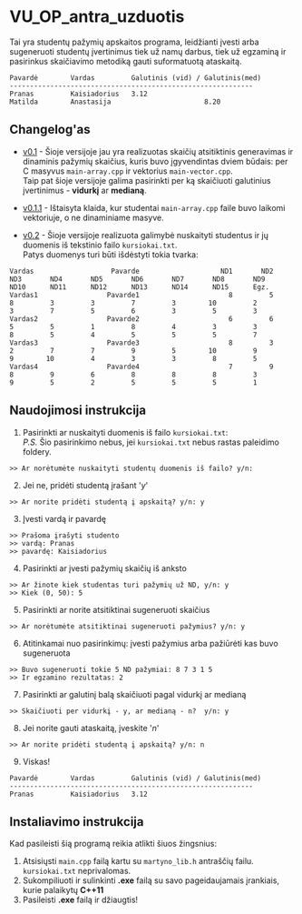 # VU_OP_antra_uzduotis
Tai yra studentų pažymių apskaitos programa, leidžianti įvesti arba sugeneruoti studentų įvertinimus tiek už namų darbus, tiek už egzaminą ir pasirinkus skaičiavimo metodiką gauti suformatuotą ataskaitą.

```shell
Pavardė        Vardas         Galutinis (vid) / Galutinis(med)
------------------------------------------------------------
Pranas         Kaisiadorius   3.12           
Matilda        Anastasija                       8.20
```

## Changelog'as
* [v0.1](https://github.com/Miautawn/VU_OP_Uzduotis2/releases/tag/v0.1) - Šioje versijoje jau yra realizuotas skaičių atsitiktinis generavimas ir dinaminis pažymių skaičius, kuris buvo 
įgyvendintas dviem būdais: per C masyvus `main-array.cpp` ir vektorius `main-vector.cpp`.  
Taip pat šioje versijoje galima pasirinkti per ką skaičiuoti galutinius įvertinimus - **vidurkį** ar **medianą**.
* [v0.1.1](https://github.com/Miautawn/VU_OP_Uzduotis2/releases/tag/0.1.1) - Ištaisyta klaida, kur studentai `main-array.cpp` faile buvo laikomi vektoriuje, o ne dinaminiame masyve.

* [v0.2](https://github.com/Miautawn/VU_OP_Uzduotis2/releases/tag/v0.2) - Šioje versijoje realizuota galimybė nuskaityti studentus ir jų duomenis iš tekstinio failo `kursiokai.txt`.  
Patys duomenys turi būti išdėstyti tokia tvarka:
```
Vardas                   Pavarde                    ND1       ND2       ND3       ND4       ND5       ND6       ND7       ND8       ND9      ND10      ND11      ND12      ND13      ND14      ND15      Egz.
Vardas1                 Pavarde1                      8         5         8         3         3         7         3        10         2         3         7         5         6         3         5         3
Vardas2                 Pavarde2                      6         6         5         5         1         8         4         3         3         8         5         4         5         5         5         7
Vardas3                 Pavarde3                      8         3         2         7         7         9         5        10         9         9        10         4         3         3         8         5
Vardas4                 Pavarde4                      7         9         8         9         6         8         8         8         3         9         5         2         5         5         5         1
```

## Naudojimosi instrukcija
1. Pasirinkti ar nuskaityti duomenis iš failo `kursiokai.txt`:  
*P.S.* Šio pasirinkimo nebus, jei `kursiokai.txt` nebus rastas paleidimo foldery.
```shell
>> Ar norėtumėte nuskaityti studentų duomenis iš failo? y/n:
```
2. Jei ne, pridėti studentą įrašant '*y*'  
```shell
>> Ar norite pridėti studentą į apskaitą? y/n: y
```
3. Įvesti vardą ir pavardę  
```shell
>> Prašoma įrašyti studento
>> vardą: Pranas
>> pavardę: Kaisiadorius
```
4. Pasirinkti ar įvesti pažymių skaičių iš anksto 
```shell
>> Ar žinote kiek studentas turi pažymių už ND, y/n: y
>> Kiek (0, 50): 5
```
5. Pasirinkti ar norite atsitiktinai sugeneruoti skaičius
```shell
>> Ar norėtumėte atsitiktinai sugeneruoti pažymius? y/n: y
```
6. Atitinkamai nuo pasirinkimų: įvesti pažymius arba pažiūrėti kas buvo sugeneruota
```shell
>> Buvo sugeneruoti tokie 5 ND pažymiai: 8 7 3 1 5 
>> Ir egzamino rezultatas: 2
```
7. Pasirinkti ar galutinį balą skaičiuoti pagal vidurkį ar medianą
```shell
>> Skaičiuoti per vidurkį - y, ar medianą - n?  y/n: y
```
8. Jei norite gauti ataskaitą, įveskite '*n*'
```shell
>> Ar norite pridėti studentą į apskaitą? y/n: n
```
9. Viskas!
```shell
Pavardė        Vardas         Galutinis (vid) / Galutinis(med)
------------------------------------------------------------
Pranas         Kaisiadorius   3.12           
```

## Instaliavimo instrukcija
Kad pasileisti šią programą reikia atlikti šiuos žingsnius:
1. Atsisiųsti `main.cpp` failą kartu su `martyno_lib.h` antraščių failu. `kursiokai.txt` neprivalomas.
2. Sukompiliuoti ir sulinkinti **.exe** failą su savo pageidaujamais įrankiais, kurie palaikytų **C++11**
3. Pasileisti **.exe** failą ir džiaugtis!
